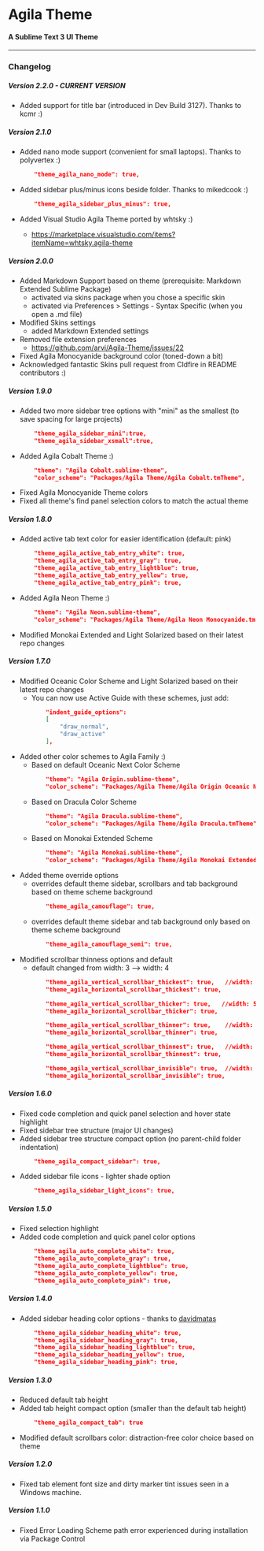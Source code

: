 # Agila Theme
#### A Sublime Text 3 UI Theme
***

### Changelog

##### Version 2.2.0 - CURRENT VERSION
* Added support for title bar (introduced in Dev Build 3127). Thanks to kcmr :)

##### Version 2.1.0
* Added nano mode support (convenient for small laptops). Thanks to polyvertex :)
    ```json
        "theme_agila_nano_mode": true,
    ```    

* Added sidebar plus/minus icons beside folder. Thanks to mikedcook :)
    ```json
        "theme_agila_sidebar_plus_minus": true,
    ```

* Added Visual Studio Agila Theme ported by whtsky :)
    - https://marketplace.visualstudio.com/items?itemName=whtsky.agila-theme

##### Version 2.0.0
* Added Markdown Support based on theme (prerequisite: Markdown Extended Sublime Package)
    - activated via skins package when you chose a specific skin
    - activated via Preferences > Settings - Syntax Specific (when you open a .md file)
* Modified Skins settings
    - added Markdown Extended settings
* Removed file extension preferences
    - https://github.com/arvi/Agila-Theme/issues/22
* Fixed Agila Monocyanide background color (toned-down a bit)
* Acknowledged fantastic Skins pull request from Cldfire in README contributors :)

##### Version 1.9.0
* Added two more sidebar tree options with "mini" as the smallest 
(to save spacing for large projects)
    ```json
        "theme_agila_sidebar_mini":true,
        "theme_agila_sidebar_xsmall":true,
    ```    
* Added Agila Cobalt Theme :)
    ```json
        "theme": "Agila Cobalt.sublime-theme",
        "color_scheme": "Packages/Agila Theme/Agila Cobalt.tmTheme",
    ```
* Fixed Agila Monocyanide Theme colors     
* Fixed all theme's find panel selection colors to match the actual theme           

##### Version 1.8.0
* Added active tab text color for easier identification (default: pink)
    ```json
        "theme_agila_active_tab_entry_white": true,
        "theme_agila_active_tab_entry_gray": true,
        "theme_agila_active_tab_entry_lightblue": true,
        "theme_agila_active_tab_entry_yellow": true,
        "theme_agila_active_tab_entry_pink": true,
    ```
* Added Agila Neon Theme :)
    ```json
        "theme": "Agila Neon.sublime-theme",
        "color_scheme": "Packages/Agila Theme/Agila Neon Monocyanide.tmTheme",
    ```
* Modified Monokai Extended and Light Solarized based on their latest repo changes

##### Version 1.7.0
* Modified Oceanic Color Scheme and Light Solarized based on their latest repo changes
    - You can now use Active Guide with these schemes, just add:
        ```json
            "indent_guide_options":
            [
                "draw_normal",
                "draw_active"
            ],    
        ```    
* Added other color schemes to Agila Family :)
    - Based on default Oceanic Next Color Scheme
        ```json
            "theme": "Agila Origin.sublime-theme",
            "color_scheme": "Packages/Agila Theme/Agila Origin Oceanic Next.tmTheme",
        ```
    - Based on Dracula Color Scheme      
        ```json
            "theme": "Agila Dracula.sublime-theme",
            "color_scheme": "Packages/Agila Theme/Agila Dracula.tmTheme",
        ```
    - Based on Monokai Extended Scheme
        ```json
            "theme": "Agila Monokai.sublime-theme",
            "color_scheme": "Packages/Agila Theme/Agila Monokai Extended.tmTheme",
        ```
* Added theme override options
    - overrides default theme sidebar, scrollbars and tab background based on theme scheme background
        ```json
            "theme_agila_camouflage": true, 
        ```
    - overrides default theme sidebar and tab background only based on theme scheme background
        ```json
            "theme_agila_camouflage_semi": true, 
        ```    
* Modified scrollbar thinness options and default
    - default changed from width: 3 --> width: 4
        ```json
            "theme_agila_vertical_scrollbar_thickest": true,   //width: 6
            "theme_agila_horizontal_scrollbar_thickest": true,

            "theme_agila_vertical_scrollbar_thicker": true,   //width: 5
            "theme_agila_horizontal_scrollbar_thicker": true,

            "theme_agila_vertical_scrollbar_thinner": true,    //width: 3
            "theme_agila_horizontal_scrollbar_thinner": true,

            "theme_agila_vertical_scrollbar_thinnest": true,   //width: 2
            "theme_agila_horizontal_scrollbar_thinnest": true,

            "theme_agila_vertical_scrollbar_invisible": true,  //width:  0
            "theme_agila_horizontal_scrollbar_invisible": true,
        ```

##### Version 1.6.0
* Fixed code completion and quick panel selection and hover state highlight
* Fixed sidebar tree structure (major UI changes)
* Added sidebar tree structure compact option (no parent-child folder indentation)
    ```json
        "theme_agila_compact_sidebar": true,
    ```
* Added sidebar file icons - lighter shade option
    ```json
        "theme_agila_sidebar_light_icons": true,
    ```

##### Version 1.5.0
* Fixed selection highlight
* Added code completion and quick panel color options
    ```json
        "theme_agila_auto_complete_white": true,
        "theme_agila_auto_complete_gray": true,
        "theme_agila_auto_complete_lightblue": true,
        "theme_agila_auto_complete_yellow": true,
        "theme_agila_auto_complete_pink": true,
    ```

##### Version 1.4.0
* Added sidebar heading color options - thanks to [davidmatas](https://github.com/davidmatas)
    ```json
        "theme_agila_sidebar_heading_white": true,
        "theme_agila_sidebar_heading_gray": true,
        "theme_agila_sidebar_heading_lightblue": true,
        "theme_agila_sidebar_heading_yellow": true,
        "theme_agila_sidebar_heading_pink": true,
    ```

##### Version 1.3.0
* Reduced default tab height
* Added tab height compact option (smaller than the default tab height)
    ```json
        "theme_agila_compact_tab": true
    ```
* Modified default scrollbars color: distraction-free color choice based on theme

##### Version 1.2.0
* Fixed tab element font size and dirty marker tint issues seen in a Windows machine.

##### Version 1.1.0
* Fixed Error Loading Scheme path error experienced during installation via Package Control